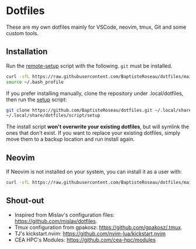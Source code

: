 # Dotfiles

These are my own dotfiles mainly for VSCode, neovim, tmux, Git and some custom tools.

## Installation

Run the [remote-setup](scripts/remote-setup) script with the following. `git` must be installed.

```sh
curl -sfL https://raw.githubusercontent.com/BaptisteRoseau/dotfiles/main/scripts/remote-setup | bash -
source ~/.bash_profile
```

If you prefer installing manually, clone the repository under .local/dotfiles, then run the [setup](scripts/setup) script:

```sh
git clone https://github.com/BaptisteRoseau/dotfiles.git ~/.local/share/dotfiles
~/.local/share/dotfiles/script/setup
```

The install script **won't overwrite your existing dotfiles**, but will symlink
the ones that don't exist. If you want to replace your existing dotfiles, simply
move them to a backup location and run install again.

## Neovim

If Neovim is not installed on your system, you can install it as a user with:

```sh
curl -sfL https://raw.githubusercontent.com/BaptisteRoseau/dotfiles/main/scripts/install-neovim | bash -
```
## Shout-out

- Inspired from Mislav's configuration files: <https://github.com/mislav/dotfiles>.
- Tmux configuration from gpakosz: <https://github.com/gpakosz/.tmux>.
- TJ's kickstart.nvim: <https://github.com/nvim-lua/kickstart.nvim>
- CEA HPC's Modules: <https://github.com/cea-hpc/modules>
